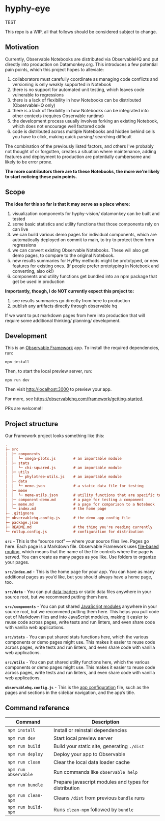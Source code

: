 # hyphy-eye

TEST

This repo is a WIP, all that follows should be considered subject to change.

## Motivation

Currently, Observable Notebooks are distributed via ObservableHQ and put directly into production on Datamonkey.org.
This introduces a few potential pain points, which this project hopes to alleviate:

1. collaborators must carefully coordinate as managing code conflicts and versioning is only weakly supported in Notebook
2. there is no support for automated unit testing, which leaves code vulnerable to regressions
3. there is a lack of flexibility in how Notebooks can be distributed (ObservableHQ only)
4. there is a lack of flexibility in how Notebooks can be integrated into other contexts (requires Observable runtime)
5. the development process usually involves forking an existing Notebook, which does not encourage well factored code
6. code is distributed across multiple Notebooks and hidden behind cells you have to click, making quick parsing/ searching difficult

The combination of the previously listed factors, and others I've probably not thought of or forgotten, creates a situation where maintenance, adding features and deployment to production are potentially cumbersome and likely to be error prone.

**The more contributors there are to these Notebooks, the more we're likely to start noticing these pain points.**

## Scope

**The idea for this so far is that it may serve as a place where:**

1. visualization components for hyphy-vision/ datamonkey can be built and tested
2. some basic statistics and utility functions that those components rely on can live
3. we can build various demo pages for individual components, which are automatically deployed on commit to main, to try to protect them from regressions
4. we can convert existing Observable Notebooks. These will also get demo pages, to compare to the original Notebook.
5. new results summaries for HyPhy methods might be prototyped, or new features for existing ones. (If people prefer prototyping in Notebook and converting, also ok!)
6. components and utility functions get bundled into an npm package that get be used in production

**Importantly, though, I do NOT currently expect this project to:**

1. see results summaries go directly from here to production
2. publish any artifacts directly through observable hq

If we want to put markdown pages from here into production that will require some additional thinking/ planning/ development.

## Development

This is an [Observable Framework](https://observablehq.com/framework/) app. To install the required dependencies, run:

```
npm install
```

Then, to start the local preview server, run:

```
npm run dev
```

Then visit <http://localhost:3000> to preview your app.

For more, see <https://observablehq.com/framework/getting-started>.

PRs are welcome!!

## Project structure

Our Framework project looks something like this:

```ini
.
├─ src
│  ├─ components
│  │  └─ omega-plots.js        # an importable module
│  ├─ stats
│  │  └─ chi-squared.js        # an importable module
│  ├─ utils
│  │  └─ phylotree-utils.js    # an importable module
│  ├─ data
│  │  └─ meme.json             # a static data file for testing
│  ├─ meme
│  │  └─ meme-utils.json       # utility functions that are specific to meme
│  ├─ component-demo.md        # a page for testing a component
│  ├─ meme.md                  # a page for comparison to a Notebook
│  └─ index.md                 # the home page
├─ .gitignore
├─ observablehq.config.js      # the demo app config file
├─ package.json
├─ README.md                   # the thing you're reading currently
└─ rollup.config.js            # configuration for distribution
```

**`src`** - This is the “source root” — where your source files live. Pages go here. Each page is a Markdown file. Observable Framework uses [file-based routing](https://observablehq.com/framework/project-structure#routing), which means that the name of the file controls where the page is served. You can create as many pages as you like. Use folders to organize your pages.

**`src/index.md`** - This is the home page for your app. You can have as many additional pages as you’d like, but you should always have a home page, too.

**`src/data`** - You can put [data loaders](https://observablehq.com/framework/data-loaders) or static data files anywhere in your source root, but we recommend putting them here.

**`src/components`** - You can put shared [JavaScript modules](https://observablehq.com/framework/imports) anywhere in your source root, but we recommend putting them here. This helps you pull code out of Markdown files and into JavaScript modules, making it easier to reuse code across pages, write tests and run linters, and even share code with vanilla web applications.

**`src/stats`** - You can put shared stats functions here, which the various components or demo pages might use. This makes it easier to reuse code across pages, write tests and run linters, and even share code with vanilla web applications.

**`src/utils`** - You can put shared utility functions here, which the various components or demo pages might use. This makes it easier to reuse code across pages, write tests and run linters, and even share code with vanilla web applications.

**`observablehq.config.js`** - This is the [app configuration](https://observablehq.com/framework/config) file, such as the pages and sections in the sidebar navigation, and the app’s title.

## Command reference

| Command              | Description                                           |
| -------------------- | ----------------------------------------------------- |
| `npm install`        | Install or reinstall dependencies                     |
| `npm run dev`        | Start local preview server                            |
| `npm run build`      | Build your static site, generating `./dist`           |
| `npm run deploy`     | Deploy your app to Observable                         |
| `npm run clean`      | Clear the local data loader cache                     |
| `npm run observable` | Run commands like `observable help`                   |
| `npm run bundle`     | Prepare javascript modules and types for distribution |
| `npm run clean-npm`  | Cleans `/dist` from previous `bundle` runs            |
| `npm run build-npm`  | Runs `clean-npm` followed by `bundle`                 |
